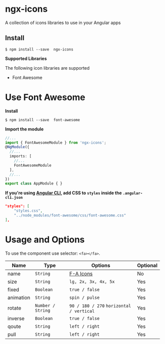 # ngx-icons

 A collection of icons libraries to use in your Angular apps

 ## Install

 ```shell
 $ npm install --save  ngx-icons
 ```

**Supported Libraries**

The following icon libraries are supported

* Font Awesome

 # Use Font Awesome

 **Install**

 ```shell
 $ npm install --save  font-awesome
 ```

**Import the module**
```typescript
//...
import { FontAwesomeModule } from 'ngx-icons';
@NgModule({
  //...
  imports: [
    //...
    FontAwesomeModule
  ],
  //...
})
export class AppModule { }
```

**If you're using [Angular CLI](https://github.com/angular/angular-cli), add  CSS to `styles` inside the `.angular-cli.json`**
```json
"styles": [
    "styles.css",
    "../node_modules/font-awesome/css/font-awesome.css"
],
```

# Usage and Options
To use the component use selector: `<fa></fa>`.

Name      | Type               | Options                                   | Optional
---       | ---                | ---                                       | ---
name      | `String`           | [F-A Icons](http://fontawesome.io/icons/) | No
size      | `String`           | `lg, 2x, 3x, 4x, 5x`                      | Yes
fixed     | `Boolean`          | `true / false`                            | Yes
animation | `String`           | `spin / pulse`                            | Yes
rotate    | `Number / String`  | `90 / 180 / 270` `horizontal / vertical`  | Yes
inverse   | `Boolean`          | `true / false`                            | Yes
qoute     | `String`           | `left / right`                            | Yes
pull      | `String`           | `left / right`                            | Yes